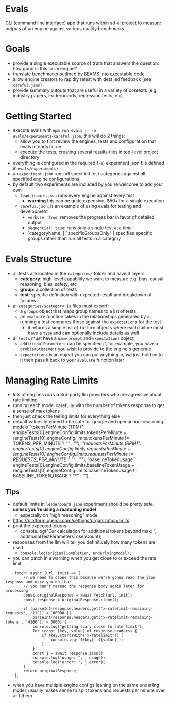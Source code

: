 # Evals
CLI (command line interface) app that runs within sd-ai project to measure outputs of an engine against various quality benchmarks.

# Goals
- provide a single executable source of truth that answers the question: how good is this sd-ai engine?
- translate benchmarks outlined by [BEAMS](https://www.buffalo.edu/ai-data-science/research/projects.host.html/content/shared/www/ai-data-science/research-projects/BEAMS-Initiative.detail.html) into executable code
- allow engine creators to rapidly retest with detailed feedback (see `careful.json`)
- provide summary outputs that are useful in a variety of contexts (e.g. industry papers, leaderboards, regression tests, etc)

# Getting Started
- execute evals with `npm run evals -- -e evals/experiments/careful.json`, this will do 2 things:
    - allow you to first review the engines, tests and configuration that evals intends to run
    - execute the tests, creating several results files in top-level project directory 
- everything is configured in the required (`-e`) experiment json file defined in `evals/experiments/`
- an `experiment.json` runs all specified test categories against all specified engine configurations
- by default two experiments are included by you're welcome to add your own
    - `leaderboard.json` runs every engine against every test
        - **warning** this can be quite expensive, $50+ for a single execution
    - `careful.json`, is an example of using evals for testing and development
        - `verbose: true`: removes the progress bar in favor of detailed output
        - `sequential: true`: runs only a single test at a time
        - `categoryName: [ "specificGroupsOnly" ] specifies specific groups rather than run all tests in a category

# Evals Structure
- all tests are located in the `categories/` folder and have 3 layers:
    - **category**: high-level capability we want to measure e.g. bias, causal reasoning, bias, safety, etc
    - **group**: a collection of tests
    - **test**: specific definition with expected result and breakdown of failures
- all `categories/$category.js` files must export: 
    - a `groups` object that maps group names to a list of tests
    - an `evaluate` function takes in the relationships generated by a running a test compares those against the `expectations` for the test
        - it returns a simple list of `failure` objects where each failure must have a `type` and can optionally include details as well 
- all `tests` must have a `name` `prompt` and `expectations` object
    - `additionalParameters` can be specified if, for example, you have a `problemStatement` you wish to provide to the engine's generate
    - `expectations` is an object you can put anything in, we just hold on to it then pass it back to your `evaluate` function later

# Managing Rate Limits 
- lots of engines run via 3rd-party llm providers who are agressive about rate limiting
- running each model carefully with the number of tokens response to get a sense of max tokens
- then just check the teiring limits for everything else
- defualt values intended to be safe for google and openai non-reasoning models
"tokensPerMinute (TPM)": engineTests[0].engineConfig.limits.tokensPerMinute + 
    (engineTests[0].engineConfig.limits.tokensPerMinute != TOKENS_PER_MINUTE ? "*" : ""),
"requestsPerMinute (RPM)": engineTests[0].engineConfig.limits.requestsPerMinute + 
    (engineTests[0].engineConfig.limits.requestsPerMinute != REQUESTS_PER_MINUTE ? "*" : ""),
"baselineTokenUsage": engineTests[0].engineConfig.limits.baselineTokenUsage + 
    (engineTests[0].engineConfig.limits.baselineTokenUsage != BASELINE_TOKEN_USAGE ? "*" : ""),

## Tips
- default limits in `leaderboard.json` experiment should be pretty safe, **unless you're using a reasoning model**
    - especially on "high reasoning" mode 
- https://platform.openai.com/settings/organization/limits
- print the expected tokens
    - console.log("Our calculation for additional tokens beyond max: ", additionalTestParametersTokenCount);
- responses from the llm will tell you definitively how many tokens are used
    - `console.log(originalCompletion, underlyingModel);`
- you can patch in a warning when you get close to or exceed the rate limit
``` 
    fetch: async (url, init) => {
        // we need to clone this because we're gonna read the json response and once you do that 
        // you can't reread the response body again later for processing
        const originalResponse = await fetch(url, init);
        const response = originalResponse.clone();

        if (parseInt(response.headers.get('x-ratelimit-remaining-requests', '11')) < 100000 || 
            parseInt(response.headers.get('x-ratelimit-remaining-tokens', '4100')) < 5000) {
            console.log("getting scary close to rate limit");
            for (const [key, value] of response.headers) {
                if (key.startsWith('x-ratelimit')) {
                    console.log(`${key}: ${value}`);
                }
            }
            const j = await response.json()
            console.log("usage: ", j.usage);
            console.log("error: ", j.error);
        }
        return originalResponse;
    },
```
- when you have multiple engine configs leaning on the same underling model, usually makes sense to split tokens and requests per minute over all f them
